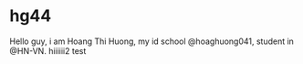 # hg44
Hello guy, i am Hoang Thi Huong, my id school @hoaghuong041, student in @HN-VN. hiiiiii2
test

